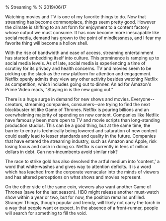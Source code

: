 % Streaming
%
% 2019/06/17

Watching movies and TV is one of my favorite things to do. Now that streaming has become commonplace, things seem pretty good. However the climate is shifting to an art form for enjoyment to a content factory whose output we must consume. It has now become more inescapable like social media, demand has grown to the point of mindlessness, and I fear my favorite thing will become a hollow shell.

With the rise of bandwidth and ease of access, streaming entertainment has started embedding itself into culture. This prominence is ramping up to social media levels. As of late, social media is experiencing a time of scrutiny for its privacy and health concerns. TV and movies seem to be picking up the slack as the new platform for attention and engagement. Netflix openly admits they view any other activity besides watching Netflix as competition, which includes going out to dinner. An ad for Amazon's Prime Video reads, "Staying in is the new going out."

There is a huge surge in demand for new shows and movies. Everyone--creators, streaming companies, consumers--are trying to find the next blockbuster hit like Game of Thrones. Netflix is pouring billions and an overwhelming majority of spending on new content. Companies like Netflix have famously been more open to TV and movie scripts than long-standing production studios. This can be a good thing, but at the same time, the barrier to entry is technically being lowered and saturation of new content could easily lead to lesser standards and quality in the future. Companies that have entered the streaming industry, such as Amazon and Apple, risk losing focus and cash in doing so. Netflix is currently in tens of million dollars in debt. Can non-incumbents avoid similar risk?

The race to strike gold has also devolved the artful medium into 'content,' a word that white-washes and gives way to attention deficits. It is a word which has leached from the corporate vernacular into the minds of viewers and has altered perceptions on what shows and movies represent.

On the other side of the same coin, viewers also want another Game of Thrones (save for the last season). HBO might release another must-watch show within a year or two, but for now, the position remains unfilled. Stranger Things, though popular and trendy, will likely not carry the torch in a way that people want or expect. In the absence of a front-runner, people will search for something to fill the void.
